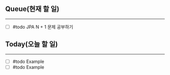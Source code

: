 ## Queue(현재 할 일)
---   
- [ ] #todo JPA N + 1 문제 공부하기


## Today(오늘 할 일)
---   
- [ ] #todo Example
- [ ] #todo Example